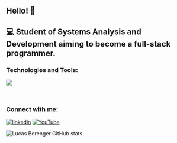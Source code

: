 ## Hello! 👋
💻 Student of Systems Analysis and Development aiming to become a full-stack programmer.
---

### Technologies and Tools:  

<p align="start">
  <a href="https://skillicons.dev">
    <img src="https://skillicons.dev/icons?i=javascript,react,python,django,git" />
  </a>
</p>
<br />

### Connect with me:


[![linkedin](https://img.shields.io/badge/LinkedIn-0077B5?style=for-the-badge&logo=linkedin&logoColor=white)](https://www.linkedin.com/in/lucas-berenger/)
[![YouTube](https://img.shields.io/badge/YouTube-FF0000?style=for-the-badge&logo=youtube&logoColor=white)](https://www.youtube.com/channel/UC3BWpEitlC9xN5KQHZtGY_w)

![Lucas Berenger GitHub stats](https://github-readme-stats.vercel.app/api?username=lucasberenger&show_icons=true&theme=cobalt)
